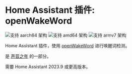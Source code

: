 # Home Assistant 插件: openWakeWord

![支持 aarch64 架构][aarch64-shield] ![支持 amd64 架构][amd64-shield] ![支持 armv7 架构][armv7-shield]

Home Assistant 插件，使用 [openWakeWord](https://github.com/dscripka/openwakeword) 进行唤醒词检测。

是 [声音之年](https://www.home-assistant.io/blog/2022/12/20/year-of-voice/) 的一部分。

需要 Home Assistant 2023.9 或更高版本。

[aarch64-shield]: https://img.shields.io/badge/aarch64-yes-green.svg
[amd64-shield]: https://img.shields.io/badge/amd64-yes-green.svg
[armv7-shield]: https://img.shields.io/badge/armv7-yes-green.svg
[armhf-shield]: https://img.shields.io/badge/armhf-no-red.svg
[i386-shield]: https://img.shields.io/badge/i386-no-red.svg